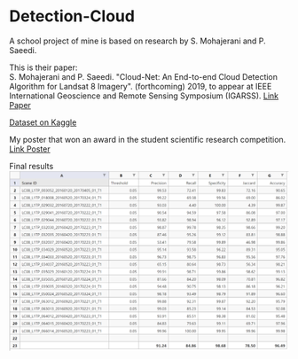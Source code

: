# Detection-Cloud 
A school project of mine is based on research by S. Mohajerani and P. Saeedi. 

This is their paper:  
S. Mohajerani and P. Saeedi. "Cloud-Net: An End-to-end Cloud Detection Algorithm for Landsat 8 Imagery". (forthcoming) 2019, to appear at IEEE International Geoscience and Remote Sensing Symposium (IGARSS). [Link Paper](https://arxiv.org/pdf/1901.10077.pdf)

[Dataset on Kaggle](https://www.kaggle.com/datasets/sorour/38cloud-cloud-segmentation-in-satellite-images )

My poster that won an award in the student scientific research competition. [Link Poster](https://drive.google.com/file/d/1_87jGRN0b8DeC_BRXseWPYagO0T0ux5t/view)

Final results 
![markdown](https://github.com/Tiendung512/Detection-Cloud/blob/main/final_results.png)
